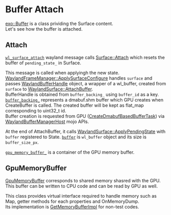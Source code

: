 # Buffer Attach

[exo::Buffer](https://source.chromium.org/chromium/chromium/src/+/main:components/exo/buffer.h;l=33;drc=b65410a30ac4fd44940e4a290289f65a7bb4d671) is a class prividing the Surface content.  
Let's see how the buffer is attached.

## Attach
[`wl_surface_attach`](https://source.chromium.org/chromium/chromium/src/+/main:components/exo/wayland/wl_compositor.cc;l=61;drc=7fa0c25da15ae39bbd2fd720832ec4df4fee705a) wayland message calls [Surface::Attach](https://source.chromium.org/chromium/chromium/src/+/main:components/exo/surface.cc;l=380;drc=7fa0c25da15ae39bbd2fd720832ec4df4fee705a) which resets the buffer of `pending_state_` in Surface.

This message is called when applyingh the new state.  
[WaylandFrameManager::ApplySurfaceConfigure](https://source.chromium.org/chromium/chromium/src/+/main:ui/ozone/platform/wayland/host/wayland_frame_manager.cc;l=331;drc=7fa0c25da15ae39bbd2fd720832ec4df4fee705a) handles `surface` and passes [WaylandBufferHandle](https://source.chromium.org/chromium/chromium/src/+/main:ui/ozone/platform/wayland/host/wayland_buffer_handle.h;l=20;drc=7fa0c25da15ae39bbd2fd720832ec4df4fee705a) object, a wrapper of a wl_buffer, created from `surface` to [WaylandSurface::AttachBuffer](https://source.chromium.org/chromium/chromium/src/+/main:ui/ozone/platform/wayland/host/wayland_surface.cc;l=278;drc=7fa0c25da15ae39bbd2fd720832ec4df4fee705a).  
BufferHandle is obtained from `buffer_backing_` using `buffer_id` as a key.  
[`buffer_backing_`](https://source.chromium.org/chromium/chromium/src/+/main:ui/ozone/platform/wayland/host/wayland_buffer_manager_host.h;l=214-215;drc=7fa0c25da15ae39bbd2fd720832ec4df4fee705a) represents a dmabuf.shm buffer which GPU creates when CreateBuffer is called. The created buffer will be kept as flat_map corresponding to uint32_t id.  
Buffer creation is requested from GPU ([CreateDmabufBasedBufferTask](https://source.chromium.org/chromium/chromium/src/+/main:ui/ozone/platform/wayland/gpu/wayland_buffer_manager_gpu.cc;l=522;drc=7fa0c25da15ae39bbd2fd720832ec4df4fee705a)) via [WaylandBufferManagerHost](https://source.chromium.org/chromium/chromium/src/+/main:ui/ozone/platform/wayland/mojom/wayland_buffer_manager.mojom;l=19;drc=7fa0c25da15ae39bbd2fd720832ec4df4fee705a) mojo APIs.

At the end of AttachBuffer, it calls [WaylandSurface::ApplyPendingState](https://source.chromium.org/chromium/chromium/src/+/main:ui/ozone/platform/wayland/host/wayland_surface.cc;l=448;drc=67520ac99db89395b10f2ab728b540eef0da8292) with `buffer` registered to State. [`buffer`](https://source.chromium.org/chromium/chromium/src/+/main:ui/ozone/platform/wayland/host/wayland_surface.h;l=295;drc=7fa0c25da15ae39bbd2fd720832ec4df4fee705a) is `wl_buffer` object and its size is `buffer_size_px`.  


[`gpu_memory_buffer_`](https://source.chromium.org/chromium/chromium/src/+/main:components/exo/buffer.h;l=33;drc=b65410a30ac4fd44940e4a290289f65a7bb4d671) is a container of the GPU memory buffer.

## GpuMemoryBuffer
[GpuMemoryBuffer](https://source.chromium.org/chromium/chromium/src/+/main:ui/gfx/gpu_memory_buffer.h;l=93;drc=7fa0c25da15ae39bbd2fd720832ec4df4fee705a) corresponds to shared memory shasred with the GPU.  
This buffer can be written to CPU code and can be read by GPU as well.  

This class provides virtual interface required to handle memory such as Map, getter methods for each properties and OnMemoryDump.  
Its implementation is [GetMemoryBufferImpl](https://source.chromium.org/chromium/chromium/src/+/main:gpu/ipc/common/gpu_memory_buffer_impl.h;l=20;drc=7fa0c25da15ae39bbd2fd720832ec4df4fee705a) for non-test codes.  
